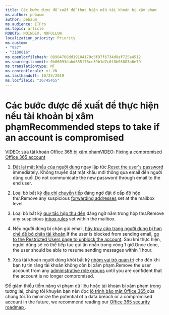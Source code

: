 ```yaml
---
title: Các bước được đề xuất để thực hiện nếu tài khoản bị xâm phạm
ms.author: pebaum
author: pebaum
ms.audience: ITPro
ms.topic: article
ROBOTS: NOINDEX, NOFOLLOW
localization_priority: Priority
ms.custom:
- "957"
- "3100016"
ms.openlocfilehash: 08904708dd19104179c3f97f6734d8af725a4512
ms.sourcegitcommit: 0b06093dabd685f76cc39b1d7c0f8b03883b6e79
ms.translationtype: MT
ms.contentlocale: vi-VN
ms.lasthandoff: 10/25/2019
ms.locfileid: "36745455"
---
```

# <a name="recommended-steps-to-take-if-an-account-is-compromised"></a><span data-ttu-id="40ec4-102">Các bước được đề xuất để thực hiện nếu tài khoản bị xâm phạm</span><span class="sxs-lookup"><span data-stu-id="40ec4-102">Recommended steps to take if an account is compromised</span></span>

[<span data-ttu-id="40ec4-103">VIDEO: sửa tài khoản Office 365 bị xâm phạm</span><span class="sxs-lookup"><span data-stu-id="40ec4-103">VIDEO: Fixing a compromised Office 365 account</span></span>](https://www.microsoft.com/videoplayer/embed/RE2jvOb?pid=ocpVideo0-innerdiv-oneplayer&amp;postJsllMsg=true&amp;maskLevel=20&amp;autoplay=true)
  
1. <span data-ttu-id="40ec4-104">[Đặt lại mật khẩu của người dùng](https://docs.microsoft.com/office365/admin/add-users/reset-passwords) ngay lập tức.</span><span class="sxs-lookup"><span data-stu-id="40ec4-104">[Reset the user's password](https://docs.microsoft.com/office365/admin/add-users/reset-passwords) immediately.</span></span> <span data-ttu-id="40ec4-105">Không truyền đạt mật khẩu mới thông qua email đến người dùng cuối.</span><span class="sxs-lookup"><span data-stu-id="40ec4-105">Do not communicate the new password through email to the end user.</span></span>

2. <span data-ttu-id="40ec4-106">Loại bỏ bất kỳ [địa chỉ chuyển tiếp](https://docs.microsoft.com/office365/admin/email/configure-email-forwarding) đáng ngờ đặt ở cấp độ hộp thư.</span><span class="sxs-lookup"><span data-stu-id="40ec4-106">Remove any suspicious [forwarding addresses](https://docs.microsoft.com/office365/admin/email/configure-email-forwarding) set at the mailbox level.</span></span>

3. <span data-ttu-id="40ec4-107">Loại bỏ bất kỳ [quy tắc hộp thư đến](https://support.office.com/article/1433E3A0-7FB0-4999-B536-50E05CB67FED) đáng ngờ nằm trong hộp thư.</span><span class="sxs-lookup"><span data-stu-id="40ec4-107">Remove any suspicious [inbox rules](https://support.office.com/article/1433E3A0-7FB0-4999-B536-50E05CB67FED) set within the mailbox.</span></span>

4. <span data-ttu-id="40ec4-108">Nếu người dùng bị chặn gửi email, [hãy truy cập trang người dùng bị hạn chế để bỏ chặn tài khoản](https://protection.office.com/?hash=/restrictedusers).</span><span class="sxs-lookup"><span data-stu-id="40ec4-108">If the user is blocked from sending email, [go to the Restricted Users page to unblock the account](https://protection.office.com/?hash=/restrictedusers).</span></span> <span data-ttu-id="40ec4-109">Sau khi thực hiện, người dùng sẽ có thể tiếp tục gửi tin nhắn trong vòng 1 giờ.</span><span class="sxs-lookup"><span data-stu-id="40ec4-109">Once done, the user should be able to resume sending messages within 1 hour.</span></span>

5. <span data-ttu-id="40ec4-110">Xoá tài khoản người dùng khỏi bất kỳ [nhóm vai trò quản trị](https://docs.microsoft.com//office365/admin/add-users/assign-admin-roles) cho đến khi bạn tự tin rằng tài khoản không còn bị xâm phạm.</span><span class="sxs-lookup"><span data-stu-id="40ec4-110">Remove the user account from any [administrative role groups](https://docs.microsoft.com//office365/admin/add-users/assign-admin-roles) until you are confident that the account is no longer compromised.</span></span>

<span data-ttu-id="40ec4-111">Để giảm thiểu tiềm năng vi phạm dữ liệu hoặc tài khoản bị xâm phạm trong tương lai, chúng tôi khuyên bạn nên đọc [lộ trình bảo mật Office 365 ](https://docs.microsoft.com//office365/securitycompliance/security-roadmap)của chúng tôi.</span><span class="sxs-lookup"><span data-stu-id="40ec4-111">To minimize the potential of a data breach or a compromised account in the future, we recommend reading our [Office 365 security roadmap ](https://docs.microsoft.com//office365/securitycompliance/security-roadmap).</span></span>
  
